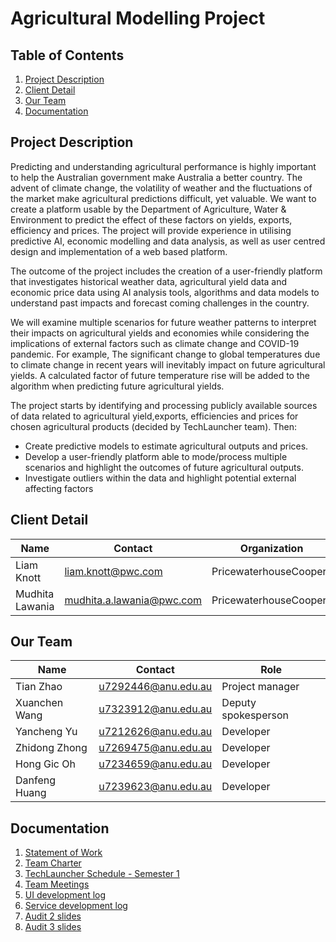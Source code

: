# Agricultural Modelling Project

## Table of Contents

1. [Project Description](#project-description)
2. [Client Detail](#client-detail)
3. [Our Team](#our-team)
4. [Documentation](#documentation)



## Project Description

Predicting and understanding agricultural performance is highly important to help the Australian government make Australia a better country. The advent of climate change, the volatility of weather and the fluctuations of the market make agricultural predictions difficult, yet valuable. We want to create a platform usable by the Department of Agriculture, Water & Environment to predict the effect of these factors on yields, exports, efficiency and prices. The project will provide experience in utilising predictive AI, economic modelling and data analysis, as well as user centred design and implementation of a web based platform.

The outcome of the project includes the creation of a user-friendly platform that investigates historical weather data, agricultural yield data and economic price data using AI analysis tools, algorithms and data models to understand past impacts and forecast coming challenges in the country. 

We will examine multiple scenarios for future weather patterns to interpret their impacts on agricultural yields and economies while considering the implications of external factors such as climate change and COVID-19 pandemic. For example, The significant change to global temperatures due to climate change in recent years will inevitably impact on future agricultural yields. A calculated factor of future temperature rise will be added to the algorithm when predicting future agricultural yields.

The project starts by identifying and processing publicly available sources of data related to agricultural yield,exports, efficiencies and prices for chosen agricultural products (decided by TechLauncher team). Then:

- Create predictive models to estimate agricultural outputs and prices.
- Develop a user-friendly platform able to mode/process multiple scenarios and highlight the outcomes of future agricultural outputs.
- Investigate outliers within the data and highlight potential external affecting factors


## Client Detail

| Name | Contact | Organization |
| ------ | ------ | ------ |
| Liam Knott | liam.knott@pwc.com | PricewaterhouseCoopers |
| Mudhita Lawania | mudhita.a.lawania@pwc.com | PricewaterhouseCoopers |


## Our Team

| Name | Contact | Role |
| ------ | ------ | ------ |
| Tian Zhao | u7292446@anu.edu.au | Project manager |
| Xuanchen Wang | u7323912@anu.edu.au | Deputy spokesperson |
| Yancheng Yu | u7212626@anu.edu.au | Developer |
| Zhidong Zhong | u7269475@anu.edu.au | Developer |
| Hong Gic Oh | u7234659@anu.edu.au | Developer |
| Danfeng Huang | u7239623@anu.edu.au | Developer |


## Documentation

1. [Statement of Work](https://docs.google.com/document/d/1u8lvPw8wh8q8bASydYe8yNdrbzJcqEzmwdwFDkFqDyk/edit?usp=sharing)
2. [Team Charter](https://docs.google.com/document/d/1cclO7G7p3pnhXwTigUycFmEWT71LFdHP-RCo-UNr6HE/edit?usp=sharing)
3. [TechLauncher Schedule - Semester 1](https://docs.google.com/document/d/1On0W6BCAIJ6oHPJeKMq5j55WEd-8ADKCnk-OLkhKEdk/edit?usp=sharing)
4. [Team Meetings](https://docs.google.com/document/u/0/d/1fjGWvtqiSrWWUSTMI9ZOTAmMcRA_Q9Upqu7vYiLi-dk/edit)
5. [UI development log](https://github.com/TZZTERRY/Agricultural-Modelling/blob/main/front_end/DEVELOPMENT_LOG.md)
6. [Service development log](https://github.com/TZZTERRY/Agricultural-Modelling/blob/main/back_end/DEVELOPMENT_LOG.md)  
7. [Audit 2 slides](https://docs.google.com/presentation/d/1LyzxSDGJ3-C0_8DR_ozFFHOhTlj7Z-XnUwWkypvm3Uc/edit?usp=sharing)
8. [Audit 3 slides](https://docs.google.com/presentation/d/1NZOf7IDNGL15VgBb6r0c-vejs8cidBZ6ZsDLxrPXPa4/edit?usp=sharing)
